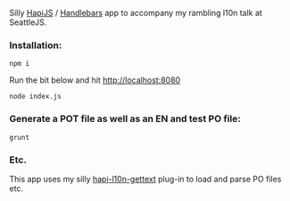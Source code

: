 Silly [HapiJS](http://hapijs.com/) / [Handlebars](http://handlebarsjs.com/) app to accompany my rambling l10n talk at SeattleJS.

### Installation:
```
npm i
```
Run the bit below and hit [http://localhost:8080](http://localhost:8080)
```
node index.js
```
### Generate a POT file as well as an EN and test PO file:
```
grunt
```
### Etc.
This app uses my silly [hapi-l10n-gettext](https://github.com/maxnachlinger/hapi-l10n-gettext) plug-in to load and parse PO files etc.
